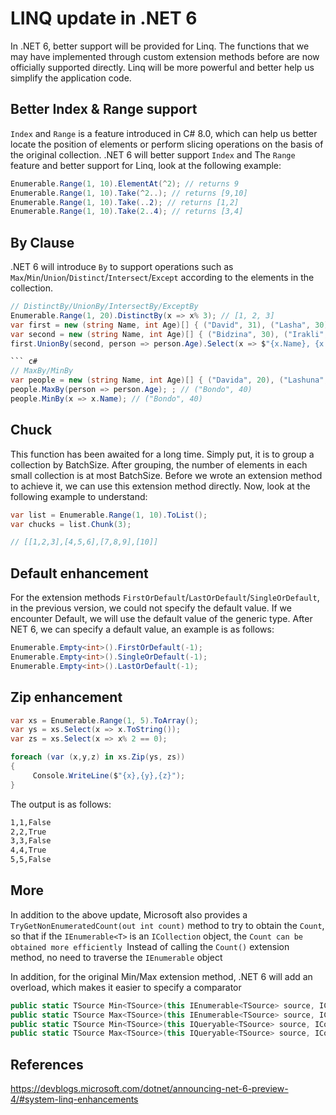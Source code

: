 # LINQ update in .NET 6

In .NET 6, better support will be provided for Linq. The functions that we may have implemented through custom extension methods before are now officially supported directly.
Linq will be more powerful and better help us simplify the application code.

## Better Index & Range support

`Index` and `Range` is a feature introduced in C# 8.0, which can help us better locate the position of elements or perform slicing operations on the basis of the original collection. .NET 6 will better support `Index` and The `Range` feature and better support for Linq, look at the following example:

``` c#
Enumerable.Range(1, 10).ElementAt(^2); // returns 9
Enumerable.Range(1, 10).Take(^2..); // returns [9,10]
Enumerable.Range(1, 10).Take(..2); // returns [1,2]
Enumerable.Range(1, 10).Take(2..4); // returns [3,4]
```

## By Clause

.NET 6 will introduce `By` to support operations such as `Max`/`Min`/`Union`/`Distinct`/`Intersect`/`Except` according to the elements in the collection.

``` c#
// DistinctBy/UnionBy/IntersectBy/ExceptBy
Enumerable.Range(1, 20).DistinctBy(x => x% 3); // [1, 2, 3]
var first = new (string Name, int Age)[] { ("David", 31), ("Lasha", 30), ("Bondo", 40) };
var second = new (string Name, int Age)[] { ("Bidzina", 30), ("Irakli", 30), ("Giorgi", 33) };
first.UnionBy(second, person => person.Age).Select(x => $"{x.Name}, {x.Age}"); // { ("David", 20), ("Lasha", 30), ("Bondo", 40), ("Giorgi", 33) }

``` c#
// MaxBy/MinBy
var people = new (string Name, int Age)[] { ("Davida", 20), ("Lashuna", 30), ("Bondo", 40) };
people.MaxBy(person => person.Age); ; // ("Bondo", 40)
people.MinBy(x => x.Name); // ("Bondo", 40)
```

## Chuck

This function has been awaited for a long time. Simply put, it is to group a collection by BatchSize. After grouping, the number of elements in each small collection is at most BatchSize. Before we wrote an extension method to achieve it, we can use this extension method directly. Now, look at the following example to understand:

``` c#
var list = Enumerable.Range(1, 10).ToList();
var chucks = list.Chunk(3);

// [[1,2,3],[4,5,6],[7,8,9],[10]]
```

## Default enhancement

For the extension methods `FirstOrDefault`/`LastOrDefault`/`SingleOrDefault`, in the previous version, we could not specify the default value. If we encounter Default, we will use the default value of the generic type. After NET 6, we can specify a default value, an example is as follows:

``` c#
Enumerable.Empty<int>().FirstOrDefault(-1);
Enumerable.Empty<int>().SingleOrDefault(-1);
Enumerable.Empty<int>().LastOrDefault(-1);
```

## Zip enhancement

``` c#
var xs = Enumerable.Range(1, 5).ToArray();
var ys = xs.Select(x => x.ToString());
var zs = xs.Select(x => x% 2 == 0);

foreach (var (x,y,z) in xs.Zip(ys, zs))
{
     Console.WriteLine($"{x},{y},{z}");
}
```

The output is as follows:

``` sh
1,1,False
2,2,True
3,3,False
4,4,True
5,5,False
```

## More

In addition to the above update, Microsoft also provides a `TryGetNonEnumeratedCount(out int count)` method to try to obtain the `Count`, so that if the `IEnumerable<T>` is an `ICollection` object, the `Count can be obtained more efficiently `Instead of calling the `Count()` extension method, no need to traverse the `IEnumerable` object

In addition, for the original Min/Max extension method, .NET 6 will add an overload, which makes it easier to specify a comparator

``` c#
public static TSource Min<TSource>(this IEnumerable<TSource> source, IComparer<TSource> comparer);
public static TSource Max<TSource>(this IEnumerable<TSource> source, IComparer<TSource> comparer);
public static TSource Min<TSource>(this IQueryable<TSource> source, IComparer<TSource> comparer);
public static TSource Max<TSource>(this IQueryable<TSource> source, IComparer<TSource> comparer);
```

## References
<https://devblogs.microsoft.com/dotnet/announcing-net-6-preview-4/#system-linq-enhancements>